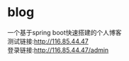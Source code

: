# blog
一个基于spring boot快速搭建的个人博客 <br> 
测试链接:http://116.85.44.47 <br> 
登录链接:http://116.85.44.47/admin <br> 
